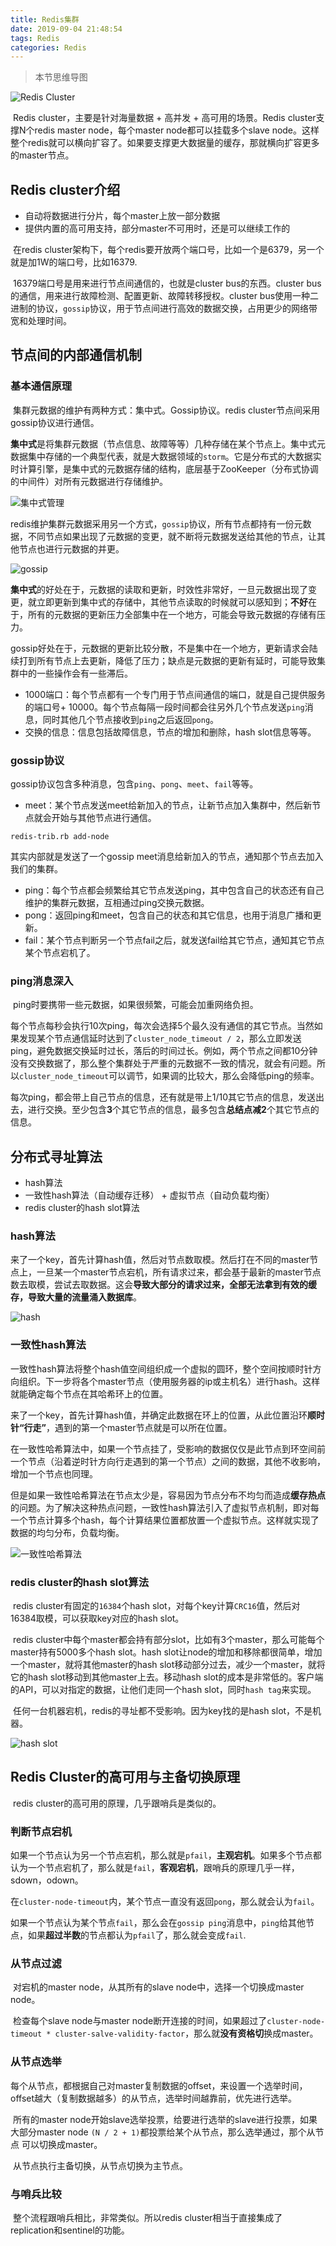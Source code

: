 ```yaml
---
title: Redis集群
date: 2019-09-04 21:48:54
tags: Redis
categories: Redis
---
```


> 本节思维导图

![Redis Cluster](Redis集群/RedisCluster.png)

​		Redis cluster，主要是针对海量数据 + 高并发 + 高可用的场景。Redis cluster支撑N个redis master node，每个master node都可以挂载多个slave node。这样整个redis就可以横向扩容了。如果要支撑更大数据量的缓存，那就横向扩容更多的master节点。

## Redis cluster介绍

- 自动将数据进行分片，每个master上放一部分数据
- 提供内置的高可用支持，部分master不可用时，还是可以继续工作的

​        在redis cluster架构下，每个redis要开放两个端口号，比如一个是6379，另一个就是加1W的端口号，比如16379.

​		16379端口号是用来进行节点间通信的，也就是cluster bus的东西。cluster bus的通信，用来进行故障检测、配置更新、故障转移授权。cluster bus使用一种二进制的协议，`gossip`协议，用于节点间进行高效的数据交换，占用更少的网络带宽和处理时间。

## 节点间的内部通信机制

### 基本通信原理

​		集群元数据的维护有两种方式：集中式。Gossip协议。redis cluster节点间采用gossip协议进行通信。

​		**集中式**是将集群元数据（节点信息、故障等等）几种存储在某个节点上。集中式元数据集中存储的一个典型代表，就是大数据领域的`storm`。它是分布式的大数据实时计算引擎，是集中式的元数据存储的结构，底层基于ZooKeeper（分布式协调的中间件）对所有元数据进行存储维护。

![集中式管理](Redis集群/集中式管理.png)

​		redis维护集群元数据采用另一个方式，`gossip`协议，所有节点都持有一份元数据，不同节点如果出现了元数据的变更，就不断将元数据发送给其他的节点，让其他节点也进行元数据的并更。

![gossip](Redis集群/gossip.png)

​		**集中式**的好处在于，元数据的读取和更新，时效性非常好，一旦元数据出现了变更，就立即更新到集中式的存储中，其他节点读取的时候就可以感知到；**不好**在于，所有的元数据的更新压力全部集中在一个地方，可能会导致元数据的存储有压力。

​		gossip好处在于，元数据的更新比较分散，不是集中在一个地方，更新请求会陆续打到所有节点上去更新，降低了压力；缺点是元数据的更新有延时，可能导致集群中的一些操作会有一些滞后。

- 1000端口：每个节点都有一个专门用于节点间通信的端口，就是自己提供服务的端口号+ 10000。每个节点每隔一段时间都会往另外几个节点发送`ping`消息，同时其他几个节点接收到`ping`之后返回`pong`。
- 交换的信息：信息包括故障信息，节点的增加和删除，hash slot信息等等。

### gossip协议

​		gossip协议包含多种消息，包含`ping`、`pong`、`meet`、`fail`等等。

- meet：某个节点发送meet给新加入的节点，让新节点加入集群中，然后新节点就会开始与其他节点进行通信。

```
redis-trib.rb add-node
```

其实内部就是发送了一个gossip meet消息给新加入的节点，通知那个节点去加入我们的集群。

- ping：每个节点都会频繁给其它节点发送ping，其中包含自己的状态还有自己维护的集群元数据，互相通过ping交换元数据。
- pong：返回ping和meet，包含自己的状态和其它信息，也用于消息广播和更新。
- fail：某个节点判断另一个节点fail之后，就发送fail给其它节点，通知其它节点某个节点宕机了。

### ping消息深入

​		ping时要携带一些元数据，如果很频繁，可能会加重网络负担。

​		每个节点每秒会执行10次ping，每次会选择5个最久没有通信的其它节点。当然如果发现某个节点通信延时达到了`cluster_node_timeout / 2`，那么立即发送ping，避免数据交换延时过长，落后的时间过长。例如，两个节点之间都10分钟没有交换数据了，那么整个集群处于严重的元数据不一致的情况，就会有问题。所以`cluster_node_timeout`可以调节，如果调的比较大，那么会降低ping的频率。

​		每次ping，都会带上自己节点的信息，还有就是带上1/10其它节点的信息，发送出去，进行交换。至少包含**3**个其它节点的信息，最多包含**总结点减2**个其它节点的信息。

## 分布式寻址算法

- hash算法
- 一致性hash算法（自动缓存迁移） + 虚拟节点（自动负载均衡）
- redis cluster的hash slot算法

### hash算法

​		来了一个key，首先计算hash值，然后对节点数取模。然后打在不同的master节点上，一旦某一个master节点宕机，所有请求过来，都会基于最新的master节点数去取模，尝试去取数据。这会**导致大部分的请求过来，全部无法拿到有效的缓存，导致大量的流量涌入数据库**。

![hash](Redis集群/hash.png)

### 一致性hash算法

​		一致性hash算法将整个hash值空间组织成一个虚拟的圆环，整个空间按顺时针方向组织。下一步将各个master节点（使用服务器的ip或主机名）进行hash。这样就能确定每个节点在其哈希环上的位置。

​		来了一个key，首先计算hash值，并确定此数据在环上的位置，从此位置沿环**顺时针“行走”**，遇到的第一个master节点就是可以所在位置。

​		在一致性哈希算法中，如果一个节点挂了，受影响的数据仅仅是此节点到环空间前一个节点（沿着逆时针方向行走遇到的第一个节点）之间的数据，其他不收影响，增加一个节点也同理。

​		但是如果一致性哈希算法在节点太少是，容易因为节点分布不均匀而造成**缓存热点**的问题。为了解决这种热点问题，一致性hash算法引入了虚拟节点机制，即对每一个节点计算多个hash，每个计算结果位置都放置一个虚拟节点。这样就实现了数据的均匀分布，负载均衡。

![一致性哈希算法](Redis集群/一致性哈希算法.png)

### redis cluster的hash slot算法

​		redis cluster有固定的`16384`个hash slot，对每个key计算`CRC16`值，然后对16384取模，可以获取key对应的hash slot。

​		redis cluster中每个master都会持有部分slot，比如有3个master，那么可能每个master持有5000多个hash slot。hash slot让node的增加和移除都很简单，增加一个master，就将其他master的hash slot移动部分过去，减少一个master，就将它的hash slot移动到其他master上去。移动hash slot的成本是非常低的。客户端的API，可以对指定的数据，让他们走同一个hash slot，同时`hash tag`来实现。

​		任何一台机器宕机，redis的寻址都不受影响。因为key找的是hash slot，不是机器。

![hash slot](Redis集群/hashslot.png)

## Redis Cluster的高可用与主备切换原理

​		redis cluster的高可用的原理，几乎跟哨兵是类似的。

### 判断节点宕机

​		如果一个节点认为另一个节点宕机，那么就是`pfail`，**主观宕机**。如果多个节点都认为一个节点宕机了，那么就是`fail`，**客观宕机**，跟哨兵的原理几乎一样，sdown，odown。 

​		 在`cluster-node-timeout`内，某个节点一直没有返回`pong`，那么就会认为`fail`。

​		如果一个节点认为某个节点`fail`，那么会在`gossip ping`消息中，`ping`给其他节点，如果**超过半数**的节点都认为`pfail`了，那么就会变成`fail`.

### 从节点过滤

​		对宕机的master node，从其所有的slave node中，选择一个切换成master node。

​		检查每个slave node与master node断开连接的时间，如果超过了`cluster-node-timeout * cluster-salve-validity-factor`，那么就**没有资格切**换成master。

### 从节点选举

​		每个从节点，都根据自己对master复制数据的offset，来设置一个选举时间，offset越大（复制数据越多）的从节点，选举时间越靠前，优先进行选举。

​		所有的master node开始slave选举投票，给要进行选举的slave进行投票，如果大部分master node `(N / 2 + 1)`都投票给某个从节点，那么选举通过，那个从节点 可以切换成master。 

​		从节点执行主备切换，从节点切换为主节点。

### 与哨兵比较 

​		整个流程跟哨兵相比，非常类似。所以redis cluster相当于直接集成了replication和sentinel的功能。  

  
